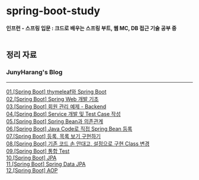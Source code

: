 # spring-boot-study
**인프런  - 스프링 입문 : 크드로 배우는 스프링 부트, 웹 MC, DB 접근 기술 공부 중**
<br><br>

## 정리 자료
### JunyHarang's Blog

---

[01.[Spring Boot] thymeleaf와 Spring Boot](https://junyharang.tistory.com/70)
<br>
[02.[Spring Boot] Spring Web 개발 기초](https://junyharang.tistory.com/71)
<br>
[03.[Spring Boot] 회원 관리 예제 - Backend](https://junyharang.tistory.com/72)
<br>
[04.[Spring Boot] Service 개발 및 Test Case 작성](https://junyharang.tistory.com/77)
<br>
[05.[Spring Boot] Spring Bean과 의존관계](https://junyharang.tistory.com/78)
<br>
[06.[Spring Boot] Java Code로 직접 Spring Bean 등록](https://junyharang.tistory.com/79)
<br>
[07.[Spring Boot] 등록, 목록 보기 구현하기](https://junyharang.tistory.com/81)
<br>
[08.[Spring Boot] 기존 코드 손 안대고, 설정으로 구현 Class 변경](https://junyharang.tistory.com/82)
<br>
[09.[Spring Boot] 통합 Test](https://junyharang.tistory.com/85)
<br>
[10.[Spring Boot] JPA](https://junyharang.tistory.com/86)
<br>
[11.[Spring Boot] Spring Data JPA](https://junyharang.tistory.com/87)
<br>
[12.[Spring Boot] AOP](https://junyharang.tistory.com/88)
<br>
